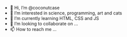 - 👋 Hi, I’m @coconutcase
- 👀 I’m interested in science, programming, art and cats
- 🌱 I’m currently learning HTML, CSS and JS
- 💞️ I’m looking to collaborate on ...
- 📫 How to reach me ...

<!---
coconutcase/coconutcase is a ✨ special ✨ repository because its `README.md` (this file) appears on your GitHub profile.
You can click the Preview link to take a look at your changes.
--->
